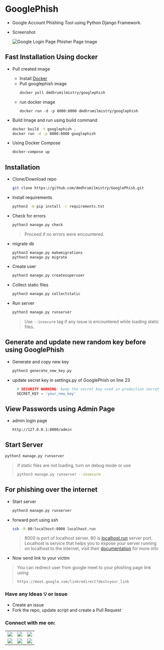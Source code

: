 # GooglePhish
- Google Account Phishing Tool using Python Django Framework.
- Screenshot

  ![Google Login Page Phisher Page Image](https://github.com/dmdhrumilmistry/GooglePhish/blob/main/.images/GmailGoogleLoginPage.png?raw=True)

## Fast Installation Using docker
- Pull created image
    - Install [Docker](https://www.docker.com/products/docker-desktop/)
    - Pull googlephish image
      ```bash
      docker pull dmdhrumilmistry/googlephish
      ```
    - run docker image
      ```
      docker run -d -p 8000:8000 dmdhrumilmistry/googlephish
      ```

- Build Image and run using build command
    ```bash
    docker build -t googlephish .
    docker run -d -p 8000:8000 googlephish
    ```

- Using Docker Compose
    ```bash
    docker-compose up
    ```


## Installation
- Clone/Download repo
    ```bash
    git clone https://github.com/dmdhrumilmistry/GooglePhish.git
    ```

- Install requirements
    ```bash
    python3 -m pip install -r requirements.txt
    ```

- Check for errors
    ```bash
    python3 manage.py check
    ```
    > Proceed if no errors were encountered.

- migrate db
    ```bash
    python3 manage.py makemigrations
    python3 manage.py migrate
    ```

- Create user
    ```bash
    python3 manage.py createsuperuser
    ```
    
- Collect static files
    ```bash
    python3 manage.py collectstatic
    ```

- Run server
    ```bash
    python3 manage.py runserver
    ```

    > Use `--insecure` tag if any issue is encountered while loading static files.


## Generate and update new random key before using GooglePhish
-  Generate and copy new key
    ```bash
    python3 generate_new_key.py
    ```
- update secret key in settings.py of GooglePhish on line 23
  ```python
    # SECURITY WARNING: keep the secret key used in production secret!
    SECRET_KEY = 'your_new_key'
  ```
  
## View Passwords using Admin Page
- admin login page 
    ```
    http://127.0.0.1:8000/admin
    ``` 
    
## Start Server
```bash
python3 manage.py runserver
```
> if static files are not loading, turn on debug mode or use 
> ```bash
> python3 manage.py runserver --insecure
> ```

## For phishing over the internet

- Start server
    ```bash
    python3 manage.py runserver
    ```
- forward port using ssh
    ```bash
    ssh -R 80:localhost:8000 localhost.run
    ```
    > 8000 is port of localhost server.
    > 80 is [localhost.run](https://localhost.run/) server port. Localhost is service that helps you to expose your server running on localhost to the internet, visit their [documentation](https://localhost.run/docs/) for more info

- Now send link to your victim

> You can redirect user from google meet to your phishing page link using 
> ```
> https://meet.google.com/linkredirect?dest=your_link
> ```


### Have any Ideas 💡 or issue
- Create an issue
- Fork the repo, update script and create a Pull Request
       
       
### Connect with me on:
<p align ="center">
    <table>
      <tr>
        <td><a hrf = "https://github.com/dmdhrumilmistry" target="_blank"><img src = "https://img.shields.io/badge/Github-dmdhrumilmistry-333"></a></td>
        <td><a href = "https://www.instagram.com/dmdhrumilmistry/" target="_blank"><img src = "https://img.shields.io/badge/Instagram-dmdhrumilmistry-833ab4"></a></td>
        <td><a href = "https://twitter.com/dmdhrumilmistry" target="_blank"><img src = "https://img.shields.io/badge/Twitter-dmdhrumilmistry-4078c0"></a></td>
      </tr>
      <tr>
        <td><a href = "https://www.youtube.com/channel/UChbjrRvbzgY3BIomUI55XDQ" target="_blank"><img src = "https://img.shields.io/badge/YouTube-Dhrumil%20Mistry-critical"></a></td>
        <td><a href = "https://dhrumilmistrywrites.blogspot.com/ " target="_blank"><img src = "https://img.shields.io/badge/Blog-Dhrumil%20Mistry-bd2c00"></a></td>
        <td><a href = "https://www.linkedin.com/in/dmdhrumilmistry/" target="_blank"><img src = "https://img.shields.io/badge/LinkedIn-Dhrumil%20Mistry-4078c0"></a></td>
    </table>
</p>
  
